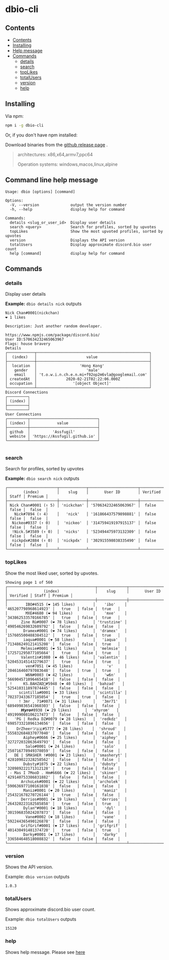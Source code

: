 # dbio-cli
## Contents

- [Contents](#Contents)
- [Installing](#Installing)
- [Help message](#command-line-help-message)
- [Commands](#Commands)
  - [details](#details)
  - [search](#search)
  - [topLikes](#topLikes)
  - [totalUsers](#totalUsers)
  - [version](#version)
  - [help](#help)

## Installing

Via npm:

```bash
npm i -g dbio-cli
```
Or, if you don't have npm installed:

Download binaries from the [github release page](https://github.com/Assfugil/dbio-cli/releases) .

> architectures: x86,x64,armv7,ppc64
> 
> Operation systems: windows,macos,linux,alpine

## Command line help message

```
Usage: dbio [options] [command]

Options:
  -V, --version              output the version number
  -h, --help                 display help for command

Commands:
  details <slug_or_user_id>  Display user details
  search <query>             Search for profiles, sorted by upvotes
  topLikes                   Show the most upvoted profiles, sorted by upvotes
  version                    Displays the API version
  totalUsers                 Display approximate discord.bio user count
  help [command]             display help for command
```
## Commands
### details
Display user details

**Example:** `dbio details nick` outputs

```xl
Nick Chan#0001(nickchan)
❤️ 1 likes

Description: Just another random developer.

https://www.npmjs.com/package/discord.bio/
User ID:570634232465063967
Flags: house bravery
Details
┌────────────┬──────────────────────────────────────────────────┐
│  (index)   │                      value                       │
├────────────┼──────────────────────────────────────────────────┤
│  location  │                   'Hong Kong'                    │
│   gender   │                      'male'                      │
│   email    │ 't.o.w.i.n.ch.e.n.mi+f92op2m6vla@googlemail.com' │
│ createdAt  │             2020-02-21T02:22:06.000Z             │
│ occupation │                '[object Object]'                 │
└────────────┴──────────────────────────────────────────────────┘
Discord Connections
┌─────────┐
│ (index) │
├─────────┤
└─────────┘
User Connections
┌─────────┬──────────────────────────────┐
│ (index) │            value             │
├─────────┼──────────────────────────────┤
│ github  │          'Assfugil'          │
│ website │ 'https://Assfugil.github.io' │
└─────────┴──────────────────────────────┘


```

### search

Search for profiles, sorted by upvotes

**Example:** `dbio search nick` outputs

```
┌──────────────────────┬────────────┬──────────────────────┬──────────┬───────┬─────────┐
│       (index)        │    slug    │       User ID        │ Verified │ Staff │ Premium │
├──────────────────────┼────────────┼──────────────────────┼──────────┼───────┼─────────┤
│ Nick Chan#0001 (↑ 5) │ 'nickchan' │ '570634232465063967' │  false   │ false │  false  │
│   Nick#7894 (↑ 4)    │   'nick'   │ '161866437579898881' │  false   │ false │  false  │
│  Nickeo#0337 (↑ 0)   │  'nickeo'  │ '314759419197915137' │  false   │ false │  false  │
│  !Nick.S#3589 (↑ 0)  │  'nicks'   │ '523494475973132309' │  false   │ false │  false  │
│  nickpdx#2884 (↑ 0)  │ 'nickpdx'  │ '302915598038335490' │  false   │ false │  false  │
└──────────────────────┴────────────┴──────────────────────┴──────────┴───────┴─────────┘
```

### topLikes

Show the most liked user, sorted by upvotes.

```
Showing page 1 of 560
┌───────────────────────────────────────┬─────────────┬──────────────────────┬──────────┬───────┬─────────┐
│                (index)                │    slug     │       User ID        │ Verified │ Staff │ Premium │
├───────────────────────────────────────┼─────────────┼──────────────────────┼──────────┼───────┼─────────┤
│        IBO#4515 (❤️ 145 likes)        │    'ibo'    │ '465207798968614923' │   true   │ false │  true   │
│        MXE#4680 (❤️ 94 likes)         │    'mxe'    │ '343862533570166785' │   true   │ false │  true   │
│      Zine Rù#0007 (❤️ 78 likes)       │ 'trustzine' │ '490546269832609792' │  false   │ false │  false  │
│       Dramex#0001 (❤️ 74 likes)       │  'dramex'   │ '157605500488384512' │   true   │ false │  true   │
│       iaqua#0001 (❤️ 58 likes)        │   'iaqua'   │ '713486249121415208' │  false   │ false │  true   │
│      Melmsie#0001 (❤️ 51 likes)       │  'melmsie'  │ '172571295077105664' │   true   │ false │  true   │
│      Valentín#1080 (❤️ 46 likes)      │ 'valentin'  │ '520453145143279637' │   true   │ false │  true   │
│        ven#7051 (❤️ 45 likes)         │     'v'     │ '204616460797083648' │  false   │ true  │  true   │
│        W6N#0003 (❤️ 42 likes)         │    'w6n'    │ '566904571096465418' │  false   │ false │  false  │
│ !     KS.BAHZAD🚬#5948 (❤️ 40 likes)  │  'bahzad'   │ '525410311897874445' │  false   │ false │  false  │
│     scintilla#0001 (❤️ 33 likes)      │ 'scintilla' │ '702373433677185054' │   true   │ true  │  false  │
│     ! 3mr , 71#0071 (❤️ 31 likes)     │   '3mr71'   │ '689499836541960303' │  false   │ false │  false  │
│      𝙃𝙮𝙧𝙤#8938 (❤️ 29 likes)      │  'xhyrom'   │ '491999008106217473' │  false   │ false │  false  │
│   'PG | Redka DZ#0079 (❤️ 28 likes)   │  'redkdz'   │ '698573321096134656' │  false   │ false │  false  │
│    DrZheerツ🇩🇪#5777 (❤️ 28 likes)    │  'shroud'   │ '555832684837077040' │  false   │ false │  false  │
│       Aiphey#0666 (❤️ 25 likes)       │  'aiphey'   │ '327272032863649793' │  false   │ false │  false  │
│        Salo#0001 (❤️ 24 likes)        │   'salo'    │ '250716778949378059' │  false   │ false │  false  │
│   DE | SMASHER !#0001 (❤️ 23 likes)   │ 'smasheryt' │ '428109022328258562' │  false   │ false │  false  │
│       Dubsty#1075 (❤️ 22 likes)       │  'dubsty'   │ '320989222171312128' │   true   │ false │  false  │
│ - Mas I 7MooD . Hm#6666 (❤️ 22 likes) │  'skiner'   │ '429140753386831882' │  false   │ false │  false  │
│      ArchoLek#0001 (❤️ 22 likes)      │ 'archolek'  │ '590636977100161038' │  false   │ false │  false  │
│       Maniz#0001 (❤️ 20 likes)        │   'maniz'   │ '254321678270726144' │   true   │ false │  false  │
│      Derrios#0001 (❤️ 19 likes)       │  'derrios'  │ '264320223182585858' │   true   │ false │  true   │
│       Dylan™#0001 (❤️ 18 likes)       │    'dyl'    │ '301596835024207873' │  false   │ false │  false  │
│        Vane#0002 (❤️ 18 likes)        │   'vane'    │ '592244365490126878' │  false   │ false │  false  │
│      GrifGrif#0001 (❤️ 17 likes)      │ 'grifgrif'  │ '401430491481374720' │   true   │ false │  true   │
│       Darky#0001 (❤️ 17 likes)        │   'darky'   │ '336584648518008832' │  false   │ false │  false  │
└───────────────────────────────────────┴─────────────┴──────────────────────┴──────────┴───────┴─────────┘
```
### version
Shows the API version.

Example: `dbio version` outputs

```
1.0.3
```

### totalUsers
Shows approximate discord.bio user count.

Example: `dbio totalUsers` outputs

```
15120
```
### help
Shows help message. Please see [here](#command-line-help-message)
